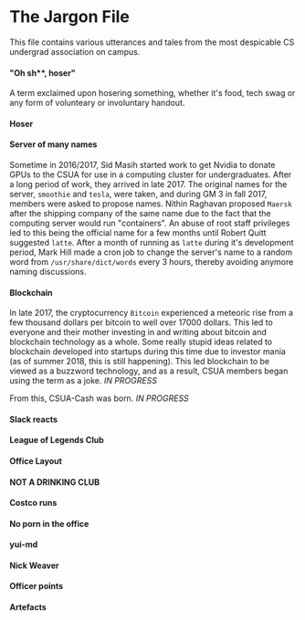 The Jargon File
===============

This file contains various utterances and tales from the most despicable CS undergrad association on campus.

#### "Oh sh\*\*, hoser"

A term exclaimed upon hosering something, whether it's food, tech swag or any form of volunteary or involuntary handout.

#### Hoser

#### Server of many names

Sometime in 2016/2017, Sid Masih started work to get Nvidia to donate GPUs to the CSUA for use in a
computing cluster for undergraduates. After a long period of work, they arrived in late 2017. The
original names for the server, `smoothie` and `tesla`, were taken, and during GM 3 in fall 2017,
members were asked to propose names. Nithin Raghavan proposed `Maersk` after the shipping company of
the same name due to the fact that the computing server would run "containers". An abuse of root
staff privileges led to this being the official name for a few months until Robert Quitt suggested
`latte`. After a month of running as `latte` during it's development period, Mark Hill made a cron
job to change the server's name to a random word from `/usr/share/dict/words` every 3 hours, thereby
avoiding anymore naming discussions.

#### Blockchain

In late 2017, the cryptocurrency `Bitcoin` experienced a meteoric rise from a few thousand dollars
per bitcoin to well over 17000 dollars. This led to everyone and their mother investing in and
writing about bitcoin and blockchain technology as a whole. Some really stupid ideas related to
blockchain developed into startups during this time due to investor mania (as of summer 2018, this
is still happening). This led blockchain to be viewed as a buzzword technology, and as a result,
CSUA members began using the term as a joke. _IN PROGRESS_

From this, CSUA-Cash was born. _IN PROGRESS_

#### Slack reacts

#### League of Legends Club

#### Office Layout

#### NOT A DRINKING CLUB

#### Costco runs

#### No porn in the office

#### yui-md

#### Nick Weaver

#### Officer points

#### Artefacts
